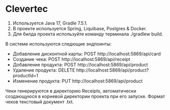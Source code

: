 # Clevertec

1. Используется Java 17, Gradle 7.5.1.
2. В проекте используется Spring, Liquibase, Postgres & Docker.
3. Для билда проекта используйте команду терминала ./gradlew build.

В системе используются следющие эндпоинты:
- Добавление дисконтной карты: POST http://localhost:5869/api/card 
- Создание чека: POST http://localhost:5869/api/receipt
- Добавление продукта: POST http://localhost:5869/api/product
- Удаление продукта: DELETE http://localhost:5869/api/product?productId=1
- Изменение продукта: PUT http://localhost:5869/api/product 

Чеки генерируются в директорию Receipts, автоматически создающуюся в корневой директории проекта при его запуске.
Формат чеков текстовый документ .txt.